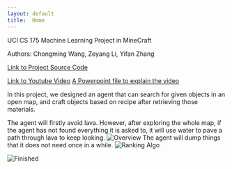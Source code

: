 ```yaml
---
layout: default
title:  Home
---
```

UCI CS 175 Machine Learning Project in MineCraft

Authors: Chongming Wang, Zeyang Li, Yifan Zhang

<a href="https://github.com/chicomy/CS_175_malmo_project/blob/master/docs/project2.py">Link to Project Source Code</a>

<a href="https://youtu.be/lLSKd205U9M">Link to Youtube Video</a>
<a href="https://github.com/chicomy/CS_175_malmo_project/blob/master/PPT.pptx">A Powerpoint file to explain the video</a>


In this project, we designed an agent that can search for given objects in an open map, and craft objects based on recipe after retrieving those materials.

The agent will firstly avoid lava. However, after exploring the whole map, if the agent has not found everything it is asked to, it will use water to pave a path through lava to keep looking.
<img src="https://github.com/chicomy/CS_175_malmo_project/blob/master/docs/Photos/%E5%BE%AE%E4%BF%A1%E5%9B%BE%E7%89%87_20170530203615.png" alt="Overview">
The agent will dump things that it does not need once in a while.
<img src="https://github.com/chicomy/CS_175_malmo_project/blob/master/docs/Photos/Ranking.png" alt="Ranking Algo">

<img src="https://github.com/chicomy/CS_175_malmo_project/blob/master/docs/Photos/pumpkinpie.jpg" alt="Finished">

